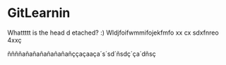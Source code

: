 # GitLearnin
Whattttt is the  head d etached? :)
Wldjfoifwmmifojekfmfo
xx
cx
sdxfnreo 4xxç


ññññañañañañañañañççaçaaça´s´sd´ñsdç´ça´dñsç
